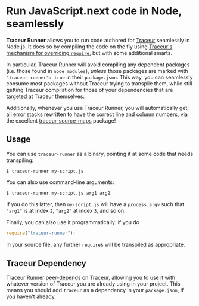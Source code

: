 # Run JavaScript.next code in Node, seamlessly

**Traceur Runner** allows you to run code authored for [Traceur](https://www.npmjs.com/package/traceur) seamlessly in Node.js. It does so by compiling the code on the fly using [Traceur's mechanism for overriding `require`](https://github.com/google/traceur-compiler/wiki/Using-Traceur-with-Node.js), but with some additional smarts.

In particular, Traceur Runner will avoid compiling any dependent packages (i.e. those found in `node_modules`), *unless* those packages are marked with `"traceur-runner": true` in their `package.json`. This way, you can seamlessly consume most packages without Traceur trying to transpile them, while still getting Traceur compilation for those of your dependencies that are targeted at Traceur themselves.

Additionally, whenever you use Traceur Runner, you will automatically get all error stacks rewritten to have the correct line and column numbers, via the excellent [traceur-source-maps](https://www.npmjs.com/package/traceur-source-maps) package!

## Usage

You can use `traceur-runner` as a binary, pointing it at some code that needs transpiling:

```
$ traceur-runner my-script.js
```

You can also use command-line arguments:

```
$ traceur-runner my-script.js arg1 arg2
```

If you do this latter, then `my-script.js` will have a `process.argv` such that `"arg1"` is at index `2`, `"arg2"` at index `3`, and so on.

Finally, you can also use it programmatically: if you do

```js
require("traceur-runner");
```

in your source file, any further `require`s will be transpiled as appropriate.

## Traceur Dependency

Traceur Runner [peer-depends](https://blog.domenic.me/peer-dependencies/) on Traceur, allowing you to use it with whatever version of Traceur you are already using in your project. This means you should add `traceur` as a dependency in your `package.json`, if you haven't already.
